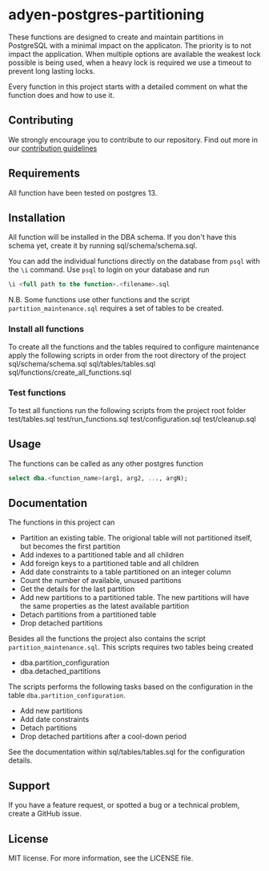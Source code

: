 # adyen-postgres-partitioning
These functions are designed to create and maintain partitions in PostgreSQL with a minimal impact on the applicaton. The priority is to not impact the application. When multiple options are available the weakest lock possible is being used, when a heavy lock is required we use a timeout to prevent long lasting locks.

Every function in this project starts with a detailed comment on what the function does and how to use it.

## Contributing
We strongly encourage you to contribute to our repository. Find out more in our [contribution guidelines](https://github.com/Adyen/.github/blob/master/CONTRIBUTING.md)

## Requirements
All function have been tested on postgres 13.

## Installation
All function will be installed in the DBA schema. If you don't have this schema yet, create it by running sql/schema/schema.sql.

You can add the individual functions directly on the database from `psql` with the `\i` command. Use `psql` to login on your database and run
```sql
\i <full path to the function>.<filename>.sql
```
N.B. Some functions use other functions and the script `partition_maintenance.sql` requires a set of tables to be created.

### Install all functions
To create all the functions and the tables required to configure maintenance apply the following scripts in order from the root directory of the project
sql/schema/schema.sql
sql/tables/tables.sql
sql/functions/create_all_functions.sql

### Test functions
To test all functions run the following scripts from the project root folder
test/tables.sql
test/run_functions.sql
test/configuration.sql
test/cleanup.sql

## Usage
The functions can be called as any other postgres function
```sql
select dba.<function_name>(arg1, arg2, ..., argN);
```

## Documentation
The functions in this project can

- Partition an existing table. The origional table will not partitioned itself, but becomes the first partition
- Add indexes to a partitioned table and all children
- Add foreign keys to a partitioned table and all children
- Add date constraints to a table partitioned on an integer column
- Count the number of available, unused partitions
- Get the details for the last partition
- Add new partitions to a partitioned table. The new partitions will have the same properties as the latest available partition
- Detach partitions from a partitioned table
- Drop detached partitions

Besides all the functions the project also contains the script `partition_maintenance.sql`. This scripts requires two tables being created
- dba.partition_configuration
- dba.detached_partitions

The scripts performs the following tasks based on the configuration in the table `dba.partition_configuration`. 
- Add new partitions
- Add date constraints
- Detach partitions
- Drop detached partitions after a cool-down period

See the documentation within sql/tables/tables.sql for the configuration details. 

## Support
If you have a feature request, or spotted a bug or a technical problem, create a GitHub issue.

## License
MIT license. For more information, see the LICENSE file.
